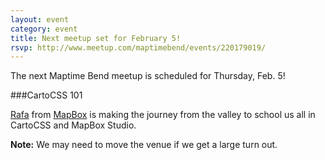 ```yaml
---
layout: event
category: event
title: Next meetup set for February 5!
rsvp: http://www.meetup.com/maptimebend/events/220179019/
---
```


The next Maptime Bend meetup is scheduled for Thursday, Feb. 5!

###CartoCSS 101
 
[Rafa](https://twitter.com/geografa) from [MapBox](https://www.mapbox.com/) is making the journey from the valley to school us all in CartoCSS and MapBox Studio.  
 
**Note:**  We may need to move the venue if we get a large turn out.
